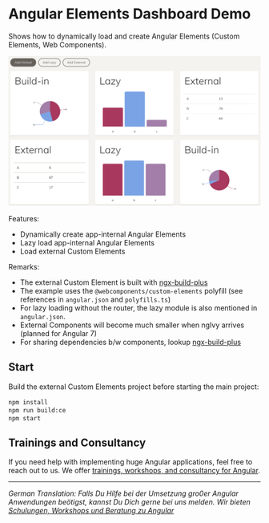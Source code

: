 # Angular Elements Dashboard Demo

Shows how to dynamically load and create Angular Elements (Custom Elements, Web Components).

![Show Case](./img.png)

Features:
- Dynamically create app-internal Angular Elements
- Lazy load app-internal Angular Elements
- Load external Custom Elements

Remarks:
- The external Custom Element is built with [ngx-build-plus](https://www.npmjs.com/package/ngx-build-plus)
- The example uses the ``@webcomponents/custom-elements`` polyfill (see references in ``angular.json`` and ``polyfills.ts``)
- For lazy loading without the router, the lazy module is also mentioned in ``angular.json``.
- External Components will become much smaller when ngIvy arrives (planned for Angular 7)
- For sharing dependencies b/w components, lookup [ngx-build-plus](https://www.npmjs.com/package/ngx-build-plus)

## Start

Build the external Custom Elements project before starting the main project:

```
npm install
npm run build:ce
npm start
```

## Trainings and Consultancy

If you need help with implementing huge Angular applications, feel free to reach out to us. We offer [trainings, workshops, and consultancy for Angular](https://www.softwarearchitekt.at/angular-schulung/).

---

_German Translation: Falls Du Hilfe bei der Umsetzung gro0er Angular Anwendungen beötigst, kannst Du Dich gerne bei uns melden. Wir bieten [Schulungen, Workshops und Beratung zu Angular](https://www.softwarearchitekt.at/angular-schulung/)_

